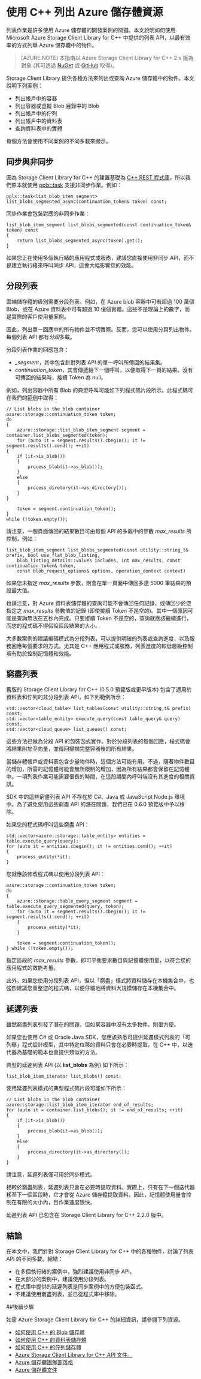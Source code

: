 <properties
    pageTitle="使用 Microsoft Azure Storage Client Library for C++ 列出 Azure 儲存體資源 |Microsoft Azure"
    description="了解如何使用 Microsoft Azure Storage Client Library for C++ 中的列表 API 來列舉容器、Blob、佇列、資料表和實體。"
    documentationCenter=".net"
    services="storage"
    authors="dineshmurthy"
    manager="jahogg"
    editor="tysonn"/>
<tags
    ms.service="storage"
    ms.workload="storage"
    ms.tgt_pltfrm="na"
    ms.devlang="na"
    ms.topic="article"
    ms.date="09/20/2016"
    ms.author="dineshm;tamram"/>

# 使用 C++ 列出 Azure 儲存體資源

列表作業是許多使用 Azure 儲存體的開發案例的關鍵。本文說明如何使用 Microsoft Azure Storage Client Library for C++ 中提供的列表 API，以最有效率的方式列舉 Azure 儲存體中的物件。

>[AZURE.NOTE] 本指南以 Azure Storage Client Library for C++ 2.x 版為對象 (其可透過 [NuGet](http://www.nuget.org/packages/wastorage) 或 [GitHub](https://github.com/Azure/azure-storage-cpp) 取得)。

Storage Client Library 提供各種方法來列出或查詢 Azure 儲存體中的物件。本文說明下列案例：

-	列出帳戶中的容器
-	列出容器或虛擬 Blob 目錄中的 Blob
-	列出帳戶中的佇列
-	列出帳戶中的資料表
-	查詢資料表中的實體

每個方法會使用不同案例的不同多載來顯示。

## 同步與非同步

因為 Storage Client Library for C++ 的建置基礎為 [C++ REST 程式庫](https://github.com/Microsoft/cpprestsdk)，所以我們原本就使用 [pplx::task](http://microsoft.github.io/cpprestsdk/classpplx_1_1task.html) 支援非同步作業。例如：

	pplx::task<list_blob_item_segment> list_blobs_segmented_async(continuation_token& token) const;

同步作業會包裝對應的非同步作業：

	list_blob_item_segment list_blobs_segmented(const continuation_token& token) const
	{
	    return list_blobs_segmented_async(token).get();
	}

如果您正在使用多個執行緒的應用程式或服務，建議您直接使用非同步 API，而不是建立執行緒來呼叫同步 API，這會大幅影響您的效能。

## 分段列表

雲端儲存體的級別需要分段列表。例如，在 Azure blob 容器中可有超過 100 萬個 Blob，或在 Azure 資料表中可有超過 10 億個實體。這些不是理論上的數字，而是實際的客戶使用量案例。

因此，列出單一回應中的所有物件並不切實際。反而，您可以使用分頁列出物件。每個列表 API 都有*分段*多載。

分段列表作業的回應包含：

-	<i>\_segment</i>，其中包含針對列表 API 的單一呼叫所傳回的結果集。
-	*continuation\_token*，其會傳遞給下一個呼叫，以便取得下一頁的結果。沒有可傳回的結果時，接續 Token 為 null。

例如，列出容器中所有 Blob 的典型呼叫可能如下列程式碼片段所示。此程式碼可在我們的[範例](https://github.com/Azure/azure-storage-cpp/blob/master/Microsoft.WindowsAzure.Storage/samples/BlobsGettingStarted/Application.cpp)中取得：

	// List blobs in the blob container
	azure::storage::continuation_token token;
	do
	{
	    azure::storage::list_blob_item_segment segment = container.list_blobs_segmented(token);
	    for (auto it = segment.results().cbegin(); it != segment.results().cend(); ++it)
	{
	    if (it->is_blob())
	    {
	        process_blob(it->as_blob());
	    }
	    else
	    {
	        process_diretory(it->as_directory());
	    }
	}

	    token = segment.continuation_token();
	}
	while (!token.empty());

請注意，一個頁面傳回的結果數目可由每個 API 的多載中的參數 *max\_results* 所控制，例如：

	list_blob_item_segment list_blobs_segmented(const utility::string_t& prefix, bool use_flat_blob_listing,
		blob_listing_details::values includes, int max_results, const continuation_token& token,
		const blob_request_options& options, operation_context context)

如果您未指定 *max\_results* 參數，則會在單一頁面中傳回多達 5000 筆結果的預設最大值。

也請注意，對 Azure 資料表儲存體的查詢可能不會傳回任何記錄，或傳回少於您指定之 *max\_results* 參數值的記錄 (即使接續 Token 不是空的)。其中一個原因可能是查詢無法在五秒內完成。只要接續 Token 不是空的，查詢就應該繼續進行，而您的程式碼不得假設區段結果的大小。

大多數案例的建議編碼模式為分段列表，可以提供明確的列表或查詢進度，以及服務回應每個要求的方式。尤其是 C++ 應用程式或服務，列表進度的較低層級控制項有助於控制記憶體和效能。

## 窮盡列表

舊版的 Storage Client Library for C++ (0.5.0 預覽版或更早版本) 包含了適用於資料表和佇列的非分段列表 API，如下列範例所示：

	std::vector<cloud_table> list_tables(const utility::string_t& prefix) const;
	std::vector<table_entity> execute_query(const table_query& query) const;
	std::vector<cloud_queue> list_queues() const;

這些方法已做為分段 API 的包裝函式實作。對於分段列表的每個回應，程式碼會將結果附加至向量，並傳回掃描完整容器後的所有結果。

當儲存體帳戶或資料表包含少量物件時，這個方法可能有用。不過，隨著物件數目的增加，所需的記憶體可能會無所限制的增加，因為所有結果都會保留在記憶體中。一項列表作業可能需要很長的時間，在這段期間內呼叫端沒有其進度的相關資訊。

SDK 中的這些窮盡列表 API 不存在於 C#、Java 或 JavaScript Node.js 環境中。為了避免使用這些窮盡 API 的潛在問題，我們已在 0.6.0 預覽版中予以移除。

如果您的程式碼呼叫這些窮盡 API：

	std::vector<azure::storage::table_entity> entities = table.execute_query(query);
	for (auto it = entities.cbegin(); it != entities.cend(); ++it)
	{
	    process_entity(*it);
	}

您就應該修改程式碼以使用分段列表 API：

	azure::storage::continuation_token token;
	do
	{
	    azure::storage::table_query_segment segment = table.execute_query_segmented(query, token);
	    for (auto it = segment.results().cbegin(); it != segment.results().cend(); ++it)
	    {
	        process_entity(*it);
	    }

	    token = segment.continuation_token();
	} while (!token.empty());

指定區段的 *max\_results* 參數，即可平衡要求數目與記憶體使用量，以符合您的應用程式的效能考量。

此外，如果您使用分段列表 API，但以「窮盡」樣式將資料儲存在本機集合中，也強烈建議您重整您的程式碼，以便仔細地將資料大規模儲存在本機集合中。

## 延遲列表

雖然窮盡列表引發了潛在的問題，但如果容器中沒有太多物件，則很方便。

如果您也使用 C# 或 Oracle Java SDK，您應該熟悉可提供延遲樣式列表的「可列舉」程式設計模型，其中特定位移的資料只會在必要時提取。在 C++ 中，以迭代器為基礎的範本也會提供類似的方法。

典型的延遲列表 API (以 **list\_blobs** 為例) 如下所示：

	list_blob_item_iterator list_blobs() const;

使用延遲列表模式的典型程式碼片段可能如下所示：

	// List blobs in the blob container
	azure::storage::list_blob_item_iterator end_of_results;
	for (auto it = container.list_blobs(); it != end_of_results; ++it)
	{
		if (it->is_blob())
		{
			process_blob(it->as_blob());
		}
		else
		{
			process_directory(it->as_directory());
		}
	}

請注意，延遲列表僅可用於同步模式。

相較於窮盡列表，延遲列表只會在必要時提取資料。實際上，只有在下一個迭代器移至下一個區段時，它才會從 Azure 儲存體提取資料。因此，記憶體使用量會控制在有限的大小內，且作業速度很快。

延遲列表 API 已包含在 Storage Client Library for C++ 2.2.0 版中。

## 結論

在本文中，我們針對 Storage Client Library for C++ 中的各種物件，討論了列表 API 的不同多載。總結：

-	在多個執行緒的案例中，強烈建議使用非同步 API。
-	在大部分的案例中，建議使用分段列表。
-	程式庫中提供的延遲列表是同步案例中的方便包裝函式。
-	不建議使用窮盡列表，並已從程式庫中移除。

##後續步驟

如需 Azure Storage Client Library for C++ 的詳細資訊，請參閱下列資源。

-	[如何使用 C++ 的 Blob 儲存體](storage-c-plus-plus-how-to-use-blobs.md)
-	[如何使用 C++ 的資料表儲存體](storage-c-plus-plus-how-to-use-tables.md)
-	[如何使用 C++ 的佇列儲存體](storage-c-plus-plus-how-to-use-queues.md)
-	[Azure Storage Client Library for C++ API 文件。](http://azure.github.io/azure-storage-cpp/)
-	[Azure 儲存體團隊部落格](http://blogs.msdn.com/b/windowsazurestorage/)
-	[Azure 儲存體文件](https://azure.microsoft.com/documentation/services/storage/)

<!---HONumber=AcomDC_0921_2016-->